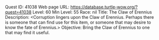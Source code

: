 Quest ID: 41038
Web page URL: https://database.turtle-wow.org/?quest=41038
Level: 60
Min Level: 55
Race: nil
Title: The Claw of Erennius
Description: <Corruption lingers upon the Claw of Erennius. Perhaps there is someone that can find use for this item, or someone that may desire to know the fate of Erennius.>
Objective: Bring the Claw of Erennius to one that may find it useful.
